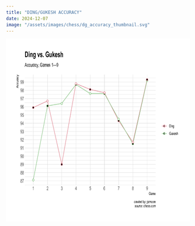 ```yaml
---
title: "DING/GUKESH ACCURACY"
date: 2024-12-07
image: "/assets/images/chess/dg_accuracy_thumbnail.svg"
---
```


<img src="/assets/images/chess/dg_accuracy.svg" style="height:500px;width:620px;margin:auto;" />
